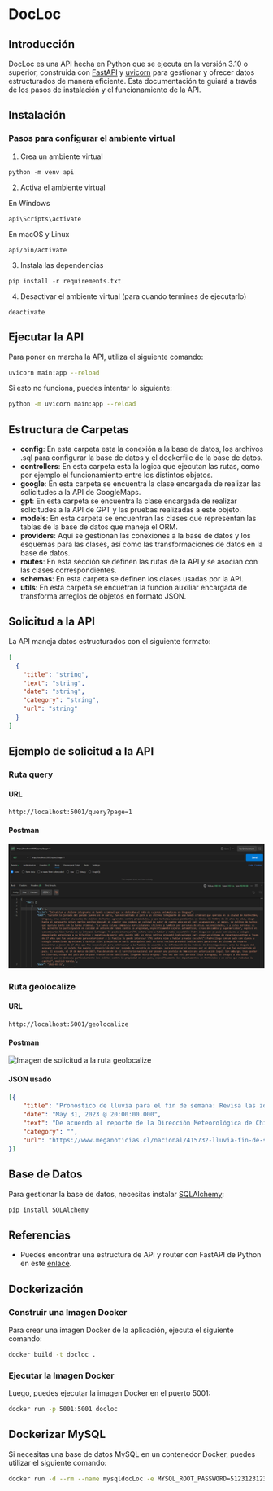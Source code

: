 
# DocLoc

## Introducción

DocLoc es una API hecha en Python que se ejecuta en la versión 3.10 o superior, construida con [FastAPI](https://fastapi.tiangolo.com/) y [uvicorn](https://www.uvicorn.org/) para gestionar y ofrecer datos estructurados de manera eficiente. Esta documentación te guiará a través de los pasos de instalación y el funcionamiento de la API.

## Instalación

### Pasos para configurar el ambiente virtual

1. Crea un ambiente virtual

```
python -m venv api
```

2. Activa el ambiente virtual

En Windows

```
api\Scripts\activate
```

En macOS y Linux

```
api/bin/activate
```

3. Instala las dependencias

```
pip install -r requirements.txt
```

4. Desactivar el ambiente virtual (para cuando termines de ejecutarlo)

```
deactivate
```

## Ejecutar la API

Para poner en marcha la API, utiliza el siguiente comando:

```bash
uvicorn main:app --reload
```

Si esto no funciona, puedes intentar lo siguiente:

```bash
python -m uvicorn main:app --reload
```

## Estructura de Carpetas

- **config**: En esta carpeta esta la conexión a la base de datos, los archivos .sql para configurar la base de datos y el dockerfile de la base de datos.
- **controllers**: En esta carpeta esta la logica que ejecutan las rutas, como por ejemplo el funcionamiento entre los distintos objetos.
- **google**: En esta carpeta se encuentra la clase encargada de realizar las solicitudes a la API de GoogleMaps.
- **gpt**: En esta carpeta se encuentra la clase encargada de realizar solicitudes a la API de GPT y las pruebas realizadas a este objeto.
- **models**: En esta carpeta se encuentran las clases que representan las tablas de la base de datos que maneja el ORM.
- **providers**: Aquí se gestionan las conexiones a la base de datos y los esquemas para las clases, así como las transformaciones de datos en la base de datos.
- **routes**: En esta sección se definen las rutas de la API y se asocian con las clases correspondientes.
- **schemas**: En esta carpeta se definen los clases usadas por la API.
- **utils**: En esta carpeta se encuetran la función auxiliar encargada de transforma arreglos de objetos en formato JSON.

## Solicitud a la API

La API maneja datos estructurados con el siguiente formato:

```json
[
  {
    "title": "string",
    "text": "string",
    "date": "string",
    "category": "string",
    "url": "string"
  }
]
```

## Ejemplo de solicitud a la API


### Ruta query

#### URL
```
http://localhost:5001/query?page=1
```

#### Postman

![Imagen de solicitud a la ruta query](images-readme/query.png)

### Ruta geolocalize


#### URL
```
http://localhost:5001/geolocalize
```

#### Postman

![Imagen de solicitud a la ruta geolocalize](images-readme/geolocalize.png)

#### JSON usado

```json
[{
    "title": "Pronóstico de lluvia para el fin de semana: Revisa las zonas en las que se esperan precipitaciones",
    "date": "May 31, 2023 @ 20:00:00.000",
    "text": "De acuerdo al reporte de la Dirección Meteorológica de Chile, se espera que distintas zonas del país se vean afectadas por precipitaciones durante este fin de semana, incluyendo el viernes 2 de junio. Es específico, se trataría de 11 regiones en total en las que se presentaría el fenómeno, incluyendo a la zona insular de la región de Valparaíso. Ir a la siguiente nota Según el organismo, en la zona insular de la región de Valparaíso, en Isla de Pascua, se espera lluvia en la noche del sábado y toda la jornada del domingo. También se esperan precipitaciones para este viernes en la zona continental de la región de Valparaíso, donde se harían presente durante la mañana y la tarde. El mismo día, en la región Metropolitana, el fenómeno se presentaría en la tarde y en la noche, mientras que en O'Higgins comenzaría en la mañana y terminaría en la noche. Para la región de Maule se pronostica lluvia desde la madrugada hasta la tarde de este 2 de junio, al igual que en Ñuble, donde también caerían chubascos desde la tarde del sábado hasta la madrugada del domingo. En tanto, En Biobío el pronóstico apunta en la madrugada y mañana del viernes, y desde la mañana hasta el resto de la jornada del sábado. Las precipitaciones se harían presente en La Araucanía en la madrugada, tarde y noche del 2 de junio, y desde la madrugada hasta la tarde del día siguiente. Para Los Ríos se espera que el fenómeno se haga presente todo el viernes y el sábado, al igual que en Los Lagos, donde también se extendería en la noche del domingo. Se espera que en la región de Aysén caiga agua-nieve en la madrugada del 2 de junio, mientras que la lluvia se presentaría en la tarde y en la noche. Al día siguiente se registrarían nevadas hasta la mañana y chubascos el resto de la jornada. Finalmente, el domingo, las precipitaciones ocurrirían en la tarde y en la noche. En la región de Magallanes, en Torres del Paine, caerían chubascos desde la madrugada hasta la tarde del viernes. El 3 de junio habría chubascos de agua-nieve en la mañana y en la tarde, y chubascos de niev en la noche; mientras que el domingo la lluvia se registraría en la tarde y en la noche. En tanto, Punta Arenas presentaría precipitaciones en la madrugada, mañana y noche del viernes, además de la noche del domingo. Todo sobre El Tiempo",
    "category": "",
    "url": "https://www.meganoticias.cl/nacional/415732-lluvia-fin-de-semana-santiago-regiones-pronostico-del-tiempo-25-05-2023.html"
}]
```

## Base de Datos

Para gestionar la base de datos, necesitas instalar [SQLAlchemy](https://www.sqlalchemy.org/):

```bash
pip install SQLAlchemy
```

## Referencias

- Puedes encontrar una estructura de API y router con FastAPI de Python en este [enlace](https://kb.rolosa.com/estructura-apirouter-con-fastapi-de-python/).

## Dockerización

### Construir una Imagen Docker

Para crear una imagen Docker de la aplicación, ejecuta el siguiente comando:

```bash
docker build -t docloc .
```

### Ejecutar la Imagen Docker

Luego, puedes ejecutar la imagen Docker en el puerto 5001:

```bash
docker run -p 5001:5001 docloc
```

## Dockerizar MySQL

Si necesitas una base de datos MySQL en un contenedor Docker, puedes utilizar el siguiente comando:

```bash
docker run -d --rm --name mysqldocLoc -e MYSQL_ROOT_PASSWORD=5123123123 -e MYSQL_DATABASE=storedb -p 3308:3308 mariadb
```
